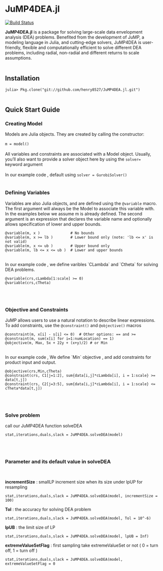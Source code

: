 # JuMP4DEA.jl

[![Build Status](https://travis-ci.org/henry8527/JuMP4DEA.jl.svg?branch=master)](https://travis-ci.org/henry8527/JuMP4DEA.jl)


**JuMP4DEA.jl** is a package for solving large-scale data envelopment analysis (DEA) problems. Benefited from the development of JuMP, a modeling language in Julia, and cutting-edge solvers, JuMP4DEA is user-friendly, flexible and computationally efficient to solve different DEA problems, including radial, non-radial and different returns to scale assumptions.  
<br>

## Installation
`julia> Pkg.clone("git://github.com/henry8527/JuMP4DEA.jl.git")`
<br><br>

## Quick Start Guide
### Creating Model
Models are Julia objects. They are created by calling the constructor: <br><br>
` m = model() `
<br><br>
All variables and constraints are associated with a Model object. Usually, you’ll also want to provide a solver object here by using the `solver=` keyword argument
<br><br>
In our example code , default using `solver = GurobiSolver()`
<br><br>

### Defining Variables

Variables are also Julia objects, and are defined using the `@variable` macro. The first argument will always be the Model to associate this variable with. In the examples below we assume m is already defined. The second argument is an expression that declares the variable name and optionally allows specification of lower and upper bounds.

	@variable(m, x )              # No bounds
	@variable(m, x >= lb )        # Lower bound only (note: 'lb <= x' is not valid)
	@variable(m, x <= ub )        # Upper bound only
	@variable(m, lb <= x <= ub )  # Lower and upper bounds
	
<br>
In our example code , we define varibles `CLambda` and `Ctheta` for solving DEA problems.

	@variable(crs,cLambda[1:scale] >= 0)
	@variable(crs,cTheta) 
	
<br><br>
### Objective and Constraints

JuMP allows users to use a natural notation to describe linear expressions. To add constraints, use the `@constraint()` and `@objective()` macros

	@constraint(m, x[i] - s[i] <= 0)  # Other options: == and >=
	@constraint(m, sum(x[i] for i=1:numLocation) == 1)
	@objective(m, Max, 5x + 22y + (x+y)/2) # or Min
	
<br>
In our example code , We define `Min` objective , and add constraints for product input and output. 

	@objective(crs,Min,cTheta)
    @constraint(crs, C1[j=1:2], sum{data[i,j]*cLambda[i], i = 1:scale} >= data[t,j])
    @constraint(crs, C2[j=3:5], sum{data[i,j]*cLambda[i], i = 1:scale} <= cTheta*data[t,j])
    
<br><br>
### Solve problem
call our JuMP4DEA function solveDEA
	
	stat,iterations,duals,slack = JuMP4DEA.solveDEA(model)
	
	
<br><br>
### Parameter and its default value in solveDEA
<br>

>
**incrementSize** : smallLP increment size when its size under lpUP for resampling
<br>

	stat,iterations,duals,slack = JuMP4DEA.solveDEA(model, incrementSize = 100)

>
**Tol** : the accuracy for solving DEA problem
<br>

	stat,iterations,duals,slack = JuMP4DEA.solveDEA(model, Tol = 10^-6)

>
**lpUB** : the limit size of LP
<br>

	stat,iterations,duals,slack = JuMP4DEA.solveDEA(model, lpUB = Inf)

>
**extremeValueSetFlag** : first sampling take extremeValueSet or not ( 0 = turn off, 1 = turn off )
<br>


	stat,iterations,duals,slack = JuMP4DEA.solveDEA(model, extremeValueSetFlag = 0

<br>
